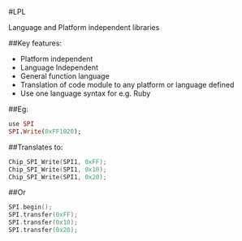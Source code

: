 #LPL

Language and Platform independent libraries

##Key features:
* Platform independent
* Language Independent
* General function language
* Translation of code module to any platform or language defined
* Use one language syntax for e.g. Ruby

##Eg:
```ruby
use SPI
SPI.Write(0xFF1020);
```
##Translates to:
```C
Chip_SPI_Write(SPI1, 0xFF);
Chip_SPI_Write(SPI1, 0x10);
Chip_SPI_Write(SPI1, 0x20);
```
##Or 
```C
SPI.begin();
SPI.transfer(0xFF);
SPI.transfer(0x10);
SPI.transfer(0x20);
```
